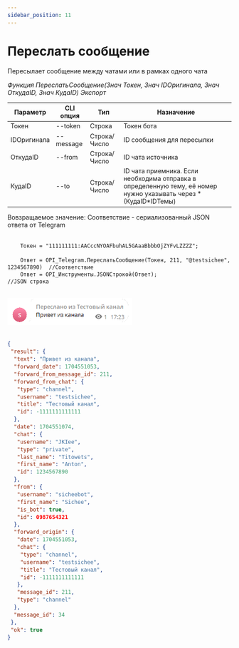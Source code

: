 ```yaml
---
sidebar_position: 11
---
```


# Переслать сообщение
Пересылает сообщение между чатами или в рамках одного чата


*Функция ПереслатьСообщение(Знач Токен, Знач IDОригинала, Знач ОткудаID, Знач КудаID) Экспорт*

  | Параметр | CLI опция | Тип | Назначение |
  |-|-|-|-|
  | Токен | --token | Строка | Токен бота |
  | IDОригинала | --message | Строка/Число | ID сообщения для пересылки |
  | ОткудаID | --from | Строка/Число | ID чата источника |
  | КудаID | --to | Строка/Число | ID чата приемника. Если необходима отправка в определенную тему, её номер нужно указывать через * (КудаID*IDТемы) |
  
  Вовзращаемое значение: Соответствие - сериализованный JSON ответа от Telegram


```bsl title="Пример кода"
	
	Токен = "111111111:AACccNYOAFbuhAL5GAaaBbbbOjZYFvLZZZZ";
	
	Ответ = OPI_Telegram.ПереслатьСообщение(Токен, 211, "@testsichee", 1234567890)  //Соответствие
	Ответ = OPI_Инструменты.JSONСтрокой(Ответ);                                     //JSON строка
	
```

![Результат](img/14.png)

```json title="Результат"

{
 "result": {
  "text": "Привет из канала",
  "forward_date": 1704551053,
  "forward_from_message_id": 211,
  "forward_from_chat": {
   "type": "channel",
   "username": "testsichee",
   "title": "Тестовый канал",
   "id": -1111111111111
  },      
  "date": 1704551074,
  "chat": {
   "username": "JKIee",
   "type": "private",
   "last_name": "Titowets",
   "first_name": "Anton",
   "id": 1234567890
  },
  "from": {
   "username": "sicheebot",
   "first_name": "Sichee",
   "is_bot": true,
   "id": 0987654321
  },
  "forward_origin": {
   "date": 1704551053,
   "chat": {
    "type": "channel",
    "username": "testsichee",
    "title": "Тестовый канал",
    "id": -1111111111111
   },
   "message_id": 211,
   "type": "channel"
  },
  "message_id": 34
 },
 "ok": true
}

```
